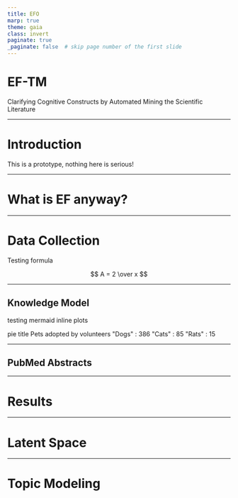 ```yaml
---
title: EFO
marp: true
theme: gaia
class: invert
paginate: true
_paginate: false  # skip page number of the first slide
---
```


# EF-TM

Clarifying Cognitive Constructs by Automated Mining the Scientific Literature

---
# Introduction

This is a prototype, nothing here is serious!

---
# What is EF anyway?

---
# Data Collection

Testing formula


$$
A = 2 \over x
$$

---
## Knowledge Model

testing mermaid inline plots

<div class="mermaid">
pie title Pets adopted by volunteers
    "Dogs" : 386
    "Cats" : 85
    "Rats" : 15
</div>

---
## PubMed Abstracts

---
# Results


--- 
# Latent Space


---
# Topic Modeling
